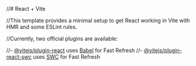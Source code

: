 //# React + Vite

//This template provides a minimal setup to get React working in Vite with HMR and some ESLint rules.

//Currently, two official plugins are available:

//- [@vitejs/plugin-react](https://github.com/vitejs/vite-plugin-react/blob/main/packages/plugin-react/README.md) uses [Babel](https://babeljs.io/) for Fast Refresh
//- [@vitejs/plugin-react-swc](https://github.com/vitejs/vite-plugin-react-swc) uses [SWC](https://swc.rs/) for Fast Refresh
